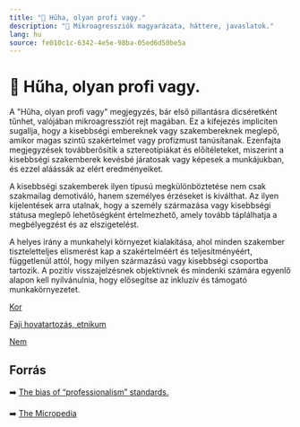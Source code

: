 ```yaml
---
title: "🚫 Hűha, olyan profi vagy."
description: "🚫 Mikroagressziók magyarázata, háttere, javaslatok."
lang: hu
source: fe010c1c-6342-4e5e-98ba-05ed6d50be5a
---
```


<div class="wiki-content agression-title">

# 🚫 Hűha, olyan profi vagy.

A "Hűha, olyan profi vagy" megjegyzés, bár első pillantásra dicséretként tűnhet, valójában mikroagressziót rejt magában. Ez a kifejezés impliciten sugallja, hogy a kisebbségi embereknek vagy szakembereknek meglepő, amikor magas szintű szakértelmet vagy profizmust tanúsítanak. Ezenfajta megjegyzések továbberősítik a sztereotípiákat és előítéleteket, miszerint a kisebbségi szakemberek kevésbé járatosak vagy képesek a munkájukban, és ezzel aláássák az elért eredményeiket.

A kisebbségi szakemberek ilyen típusú megkülönböztetése nem csak szakmailag demotiváló, hanem személyes érzéseket is kiválthat. Az ilyen kijelentések arra utalnak, hogy a személy származása vagy kisebbségi státusa meglepő lehetőségként értelmezhető, amely tovább táplálhatja a megbélyegzést és az elszigetelést.

A helyes irány a munkahelyi környezet kialakítása, ahol minden szakember tiszteletteljes elismerést kap a szakértelméért és teljesítményéért, függetlenül attól, hogy milyen származású vagy kisebbségi csoportba tartozik. A pozitív visszajelzésnek objektívnek és mindenki számára egyenlő alapon kell nyilvánulnia, hogy elősegítse az inkluzív és támogató munkakörnyezetet.


<div class="categories">

[Kor](/#/entry?id=kor)

[Faji hovatartozás, etnikum](/#/entry?id=faji-hovatartozas-etnikum)

[Nem](/#/entry?id=nem)

</div>

## Forrás

➡️ [The bias of “professionalism” standards.](https://ssir.org/articles/entry/the_bias_of_professionalism_standards)

➡️ [The Micropedia](https://www.themicropedia.org/)


</div>